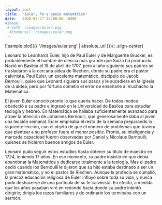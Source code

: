 ```yaml
---
layout: post
title:  "Euler, fe y genio matemático"
date:   2020-04-17 12:08:06 -0400
#image:
 # path: /images/euler.png
  #thumbnail: /images/euler.png
---
```


![sample plot]({{ '/images/euler.png' | absolute_url }}){: .align-center}

Leonard (o Leonhard) Euler, hijo de Paul Euler y de Marguerite Brucker, es probablemente el hombre
de ciencia más grande que Suiza ha producido. Nació en Basilea el 15 de abril de 1707, pero al año
siguiente sus padres se trasladaron a la cercana aldea de Riechen, donde su padre era el pastor
calvinista. Paul Euler, un excelente matemático, discípulo de Jacob Bernoulli, quiso que Leonard siguiera
sus pasos y le sucediera en la iglesia de la aldea, pero por fortuna cometió el error de enseñarle al
muchacho la Matemática.

El joven Euler conoció pronto lo que quería hacer. De todos modos obedeció a su padre e ingresó en la
Universidad de Basilea para estudiar teología y hebreo. En Matemática se hallaba suficientemente
avanzado para atraer la atención de Johannes Bernoulli, que generosamente daba al joven una lección
semanal. Euler empleaba el resto de la semana preparando la siguiente lección, con el objeto de que el
número de problemas que tuviera que plantear a su profesor fuera el menor posible. Pronto, su
inteligencia y marcada capacidad fueron observadas por Daniel y Nicolaus Bernoulli, quienes se hicieron
buenos amigos de Euler.

Leonard pudo seguir estos estudios hasta obtener su título de maestro en 1724, teniendo 17 años. En
ese momento, su padre insistió en que debía abandonar la Matemática y dedicarse totalmente a la
teología. Mas el padre cedió cuando los Bernoulli le dijeron que su hijo estaba destinado a ser un gran
matemático, y no el pastor de Riechen. Aunque la profecía se cumplió, la precoz educación religiosa de
Euler influyó sobre toda su vida, y nunca pudo deshacerse de una partícula de su fe calvinista. En efecto,
a medida que los años pasaban viró en redondo hacia donde su padre intentó dirigirle; dirigía los rezos
familiares y de ordinario los terminaba con un sermón.